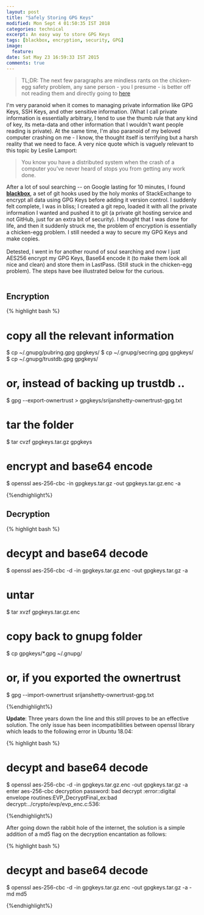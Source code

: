 ```yaml
---
layout: post
title: "Safely Storing GPG Keys"
modified: Mon Sept 4 01:50:35 IST 2018
categories: technical
excerpt: An easy way to store GPG Keys
tags: [blackbox, encryption, security, GPG]
image:
  feature:
date: Sat May 23 16:59:33 IST 2015
comments: true
---
```


> TL;DR: The next few paragraphs are mindless rants on the chicken-egg safety problem,
any sane person - you I presume - is better off not reading them and directly going to
[here](#encryption)

I'm very paranoid when it comes to managing private information like GPG Keys, SSH Keys, and
other sensitive information. (What I call private information is essentially arbitrary, I tend to
use the thumb rule that any kind of key, its meta-data and other information that I wouldn't want
people reading is private). At the same time, I'm also paranoid of my beloved computer crashing on
me - I know, the thought itself is terrifying but a harsh reality that we need to face. A very nice
quote which is vaguely relevant to this topic by Leslie Lamport:

> You know you have a distributed system when the crash of a computer you’ve never
heard of stops you from getting any work done.

After a lot of soul searching -- on Google lasting for 10 minutes, I found
**[blackbox](https://github.com/StackExchange/blackbox)**, a set of git hooks used by the holy
monks of StackExchange to encrypt all data using GPG Keys before adding it version control.
I suddenly felt complete, I was in bliss; I created a git repo, loaded it with all the
private information I wanted and pushed it to git (a private git hosting service and not
GitHub, just for an extra bit of security). I thought that I was done for life, and then
it suddenly struck me, the problem of encryption is essentially a chicken-egg problem. I
still needed a way to secure my GPG Keys and make copies.<br><br>
Detested, I went in for another round of soul searching and now I just AES256 encrypt my GPG Keys,
Base64 encode it (to make them look all nice and clean) and store them in LastPass. (Still stuck in
the chicken-egg problem). The steps have bee illustrated below for the curious.<br><br>

## Encryption

{% highlight bash %}

# copy all the relevant information
$ cp ~/.gnupg/pubring.gpg gpgkeys/
$ cp ~/.gnupg/secring.gpg gpgkeys/
$ cp ~/.gnupg/trustdb.gpg gpgkeys/

# or, instead of backing up trustdb ..
$ gpg --export-ownertrust > gpgkeys/srijanshetty-ownertrust-gpg.txt

# tar the folder
$ tar cvzf gpgkeys.tar.gz gpgkeys

# encrypt and base64 encode
$ openssl aes-256-cbc -in gpgkeys.tar.gz -out gpgkeys.tar.gz.enc -a

{%endhighlight%}

## Decryption

{% highlight bash %}

# decypt and base64 decode
$ openssl aes-256-cbc -d -in gpgkeys.tar.gz.enc -out gpgkeys.tar.gz -a

# untar
$ tar xvzf gpgkeys.tar.gz.enc

# copy back to gnupg folder
$ cp gpgkeys/*.gpg ~/.gnupg/

# or, if you exported the ownertrust
$ gpg --import-ownertrust srijanshetty-ownertrust-gpg.txt

{%endhighlight%}

**Update**: Three years down the line and this still proves to be an effective solution.
The only issue has been incompatibilities between openssl library which leads to the
following error in Ubuntu 18.04:

{% highlight bash %}

# decypt and base64 decode
$ openssl aes-256-cbc -d -in gpgkeys.tar.gz.enc -out gpgkeys.tar.gz -a
enter aes-256-cbc decryption password:
bad decrypt
<number>:error:<number>:digital envelope routines:EVP_DecryptFinal_ex:bad decrypt:../crypto/evp/evp_enc.c:536:

{%endhighlight%}

After going down the rabbit hole of the internet, the solution is a simple addition of a md5
flag on the decryption encantation as follows:

{% highlight bash %}

# decypt and base64 decode
$ openssl aes-256-cbc -d -in gpgkeys.tar.gz.enc -out gpgkeys.tar.gz -a -md md5

{%endhighlight%}


